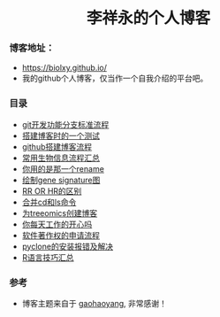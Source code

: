 # <center>李祥永的个人博客</center>    

### 博客地址：
- https://biolxy.github.io/
- 我的github个人博客，仅当作一个自我介绍的平台吧。
### 目录

- [git开发功能分支标准流程](./_posts/2018-12-4-Git-develop-SOAP.md)
- [搭建博客时的一个测试](./_posts/2018-7-30-a-test-markdownfile.md)
- [github搭建博客流程](./_posts/2018-7-31-Github-blog.md)
- [常用生物信息流程汇总](./_posts/2018-8-1-Common-bioinformatics-commands.md)
- [你用的是那一个rename](./_posts/2018-8-15-Which-version-rename-do-you-use.md)
- [绘制gene signature图](./_posts/2018-8-3-gene-signature.md)
- [RR OR HR的区别](./_posts/2018-8-5-RR-OR-HR-in-statistics.md)
- [合并cd和ls命令](./_posts/2018-9-12-cd-and-ls-in-the-same-call.md)
- [为treeomics创建博客](./_posts/2018-9-19-create-docker-images-for-treeomics.md)
- [你每天工作的开心吗](./_posts/2018-9-21-Are-you-happy-at-work.md)
- [软件著作权的申请流程](./_posts/2018-9-21-process-of-software-copyright.md)
- [pyclone的安装报错及解决](./_posts/2018-9-4-PyClone.md)
- [R语言技巧汇总](./_posts/2018-9-5-R-language.md)

### 参考
- 博客主题来自于 [gaohaoyang](gaohaoyang.github.io), 非常感谢！

